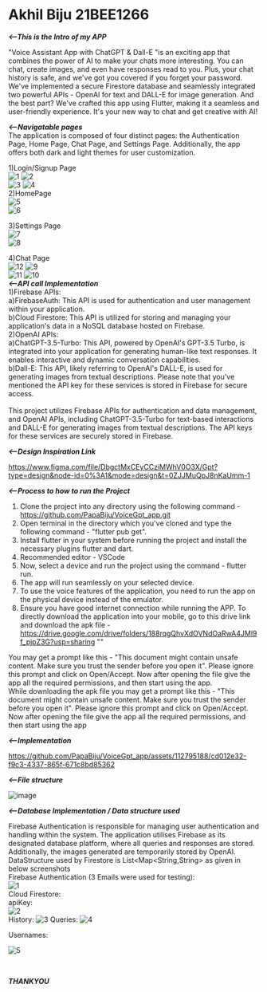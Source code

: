 # Akhil Biju 21BEE1266


_**<--This is the Intro of my APP**_

"Voice Assistant App with ChatGPT & Dall-E "is an exciting app that combines the power of AI to make your chats more interesting. You can chat, create images, and even have responses read to you. Plus, your chat history is safe, and we've got you covered if you forget your password. We've implemented a secure Firestore database and seamlessly integrated two powerful APIs - OpenAI for text and DALL-E for image generation. And the best part? We've crafted this app using Flutter, making it a seamless and user-friendly experience. It's your new way to chat and get creative with AI!
<br>

_**<--Navigatable pages**_
<br>
The application is composed of four distinct pages: the Authentication Page, Home Page, Chat Page, and Settings Page. Additionally, the app offers both dark and light themes for user customization.
<br>

1)Login/Signup Page<br>
![1](https://github.com/PapaBiju/VoiceGpt_app/assets/112795188/728b4c1b-9a70-4445-a3df-8d5663ad4a4c)
![2](https://github.com/PapaBiju/VoiceGpt_app/assets/112795188/6fda818d-8ac9-4e60-ae32-bea4e88b9502)<br>
![3](https://github.com/PapaBiju/VoiceGpt_app/assets/112795188/4f616818-af1c-4ffd-9ff0-b005c54a438c)
![4](https://github.com/PapaBiju/VoiceGpt_app/assets/112795188/6c39d91a-730e-4b71-ad94-22b363d595f0)
<br>
2)HomePage<br>
![5](https://github.com/PapaBiju/VoiceGpt_app/assets/112795188/381c8e20-18fa-4b36-a5d9-e4afe76ac31c)<br>
![6](https://github.com/PapaBiju/VoiceGpt_app/assets/112795188/423d40a0-f9d4-4323-82fd-8153566a00cf)
<br>

3)Settings Page<br>
![7](https://github.com/PapaBiju/VoiceGpt_app/assets/112795188/b89851e9-783d-49ba-b4a4-bcb45a7ddcd6)<br>
![8](https://github.com/PapaBiju/VoiceGpt_app/assets/112795188/6446c4b7-cfec-412f-949e-57bd18f49c7e)
<br>

4)Chat Page<br>
![12](https://github.com/PapaBiju/VoiceGpt_app/assets/112795188/ddbf2fbd-8ea2-410c-9f68-853581f43231)
![9](https://github.com/PapaBiju/VoiceGpt_app/assets/112795188/5071f071-0037-4cb5-852f-5af31089ba18)<br>
![11](https://github.com/PapaBiju/VoiceGpt_app/assets/112795188/d7261bb6-5552-4575-a191-e87884b8890e)
![10](https://github.com/PapaBiju/VoiceGpt_app/assets/112795188/0e1614d7-cef1-44e0-b3e2-328c8ab742d5)
<br>
_**<--API call Implementation**_
<br>
1)Firebase APIs:<br>
a)FirebaseAuth: This API is used for authentication and user management within your application.<br>
b)Cloud Firestore: This API is utilized for storing and managing your application's data in a NoSQL database hosted on Firebase.<br>
2)OpenAI APIs:<br>
a)ChatGPT-3.5-Turbo: This API, powered by OpenAI's GPT-3.5 Turbo, is integrated into your application for generating human-like text responses. It enables interactive and dynamic conversation capabilities.<br>
b)Dall-E: This API, likely referring to OpenAI's DALL-E, is used for generating images from textual descriptions. Please note that you've mentioned the API key for these services is stored in Firebase for secure access.<br>
<br>
This project utilizes Firebase APIs for authentication and data management, and OpenAI APIs, including ChatGPT-3.5-Turbo for text-based interactions and DALL-E for generating images from textual descriptions. The API keys for these services are securely stored in Firebase.


_**<--Design Inspiration Link**_

https://www.figma.com/file/DbgctMxCEyCCziMWhV0O3X/Gpt?type=design&node-id=0%3A1&mode=design&t=0ZJJMuQpJ8nKaUmm-1

_**<--Process to how to run the Project**_

1) Clone the project into any directory using the following command  -https://github.com/PapaBiju/VoiceGpt_app.git
2) Open terminal in the directory which you've cloned and type the following command - "flutter pub get".
3) Install flutter in your system before running the project and install the necessary plugins flutter and dart.
4) Recommended editor - VSCode
5) Now, select a device and run the project using the command - flutter run.
6) The app will run seamlessly on your selected device.
7) To use the voice features of the application, you need to run the app on the physical device instead of the emulator. 
8) Ensure you have good internet connection while running the APP.
To directly download the application into your mobile, go to this drive link and download the apk file - https://drive.google.com/drive/folders/188rqgQhvXdOVNdOaRwA4JMl9f_pjpZ3G?usp=sharing ""

You may get a prompt like this - "This document might contain unsafe content. Make sure you trust the sender before you open it". 
Please ignore this prompt and click on Open/Accept. Now after opening the file give the app all the required permissions, and then start using the app.
<br>While downloading the apk file you may get a prompt like this - "This document might contain unsafe content. Make sure you trust the sender before you open it". 
Please ignore this prompt and click on Open/Accept. Now after opening the file give the app all the required permissions, and then start using the app

_**<--Implementation**_

https://github.com/PapaBiju/VoiceGpt_app/assets/112795188/cd012e32-f9c3-4337-865f-671c8bd85362


_**<--File structure**_

![image](https://github.com/PapaBiju/VoiceGpt_app/assets/112795188/72523d57-6d1d-4458-a7c0-242118d96f46)


_**<--Database Implementation / Data structure used**_

Firebase Authentication is responsible for managing user authentication and handling within the system.
The application utilises Firebase as its designated database platform, where all queries and responses are stored. Additionally, the images generated are temporarily stored by OpenAI.
<br>
DataStructure used by Firestore is List<Map<String,String> as given in below screenshots
<br>
Firebase Authentication (3 Emails were used for testing):
<br>
![1](https://github.com/PapaBiju/VoiceGpt_app/assets/112795188/a639a866-c792-46e8-bf2e-44fd56b32610)
<br>
Cloud Firestore:<br>
apiKey:
<br>
![2](https://github.com/PapaBiju/VoiceGpt_app/assets/112795188/e7bcf3f8-61fe-4053-8f0f-bf2b25c502cb)
<br>
History:
![3](https://github.com/PapaBiju/VoiceGpt_app/assets/112795188/1bd5bf6e-d535-437d-aec7-c61353bb031f)
Queries:
![4](https://github.com/PapaBiju/VoiceGpt_app/assets/112795188/3299e6c7-59d6-4efc-9acc-57162f3f91c5)

Usernames:

![5](https://github.com/PapaBiju/VoiceGpt_app/assets/112795188/0436e255-edc4-4b0a-982c-8c2ebe1c9ef9)


<br>

_**THANKYOU**_
